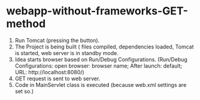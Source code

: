 # webapp-without-frameworks-GET-method
1. Run Tomcat (pressing the button).
2. The Project is being built ( files compiled, dependencies loaded, Tomcat is started, web server is in standby mode.
3. Idea starts browser based on Run/Debug Configurations.
    (Run/Debug Configurations: open browser: browser name; After launch: default; URL: http://localhost:8080/)
4.  GET request is sent to web server.
5. Code in MainServlet class is executed (because web.xml settings are set so.)
